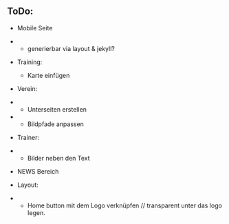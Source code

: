 
ToDo:
-----

* Mobile Seite
* * generierbar via layout & jekyll?

* Training: 
  * Karte einfügen
* Verein:
* * Unterseiten erstellen
* * Bildpfade anpassen
* Trainer:
* * Bilder neben den Text

* NEWS Bereich
* Layout: 
* * Home button mit dem Logo verknüpfen // transparent unter das logo legen.
